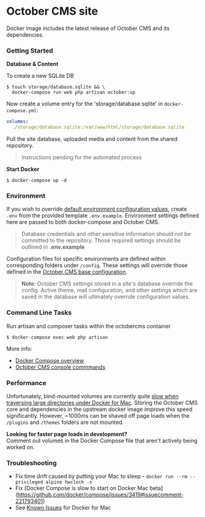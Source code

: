# October CMS site

Docker image includes the latest release of October CMS and its dependencies.

### Getting Started


__Database & Content__


  To create a new SQLite DB

  ```shell
  $ touch storage/database.sqlite && \
    docker-compose run web php artisan october:up
  ```

  Now create a volume entry for the 'storage/database.sqlite' in `docker-compose.yml`:

  ```yaml
  volumes:
    ./storage/database.sqlite:/var/www/html/storage/database.sqlite
  ```


  Pull the site database, uploaded media and content from the shared repository.

  > Instructions pending for the automated process

__Start Docker__

  ```shell
  $ docker-compose up -d
  ```  

### Environment

 If you wish to override [default environment configuration values](https://github.com/aspendigital/docker-octobercms-starter/tree/master/config/docker), create `.env` from the provided template `.env.example`. Environment settings defined here are passed to both docker-compose and October CMS.

 > Database credentials and other sensitive information should not be committed to the repository. Those required settings should be outlined in __.env.example__

 Configuration files for specific environments are defined within corresponding folders under `/config`. These settings will override those defined in the [October CMS base configuration](https://github.com/octobercms/october/tree/master/config).

> __Note__: October CMS settings stored in a site's database override the config. Active theme, mail configuration, and other settings which are saved in the database will ultimately override configuration values.


### Command Line Tasks

  Run artisan and composer tasks within the octobercms container

  ```shell
  $ docker-compose exec web php artisan
  ```

More info:

 * [Docker Compose overview](https://docs.docker.com/compose/overview/)
 * [October CMS console commmands](https://octobercms.com/docs/console/commands)



### Performance

  Unfortunately, bind-mounted volumes are currently quite [slow when traversing large directories under Docker for Mac](https://github.com/docker/for-mac/issues/77). Storing the October CMS core and dependencies in the upstream docker image improve this speed significantly. However, ~1000ms can be shaved off page loads when the `/plugins` and `/themes` folders are not mounted.

 __Looking for faster page loads in development?__
 <br>
 Comment out volumes in the Docker Compose file that aren't actively being worked on.


### Troubleshooting
 * Fix time drift caused by putting your Mac to sleep - `docker run --rm --privileged alpine hwclock -s`
 * Fix [Docker Compose is slow to start on Docker Mac beta]
(https://github.com/docker/compose/issues/3419#issuecomment-221793401)
 * See [Known Issues](https://docs.docker.com/docker-for-mac/troubleshoot/#known-issues) for Docker for Mac
